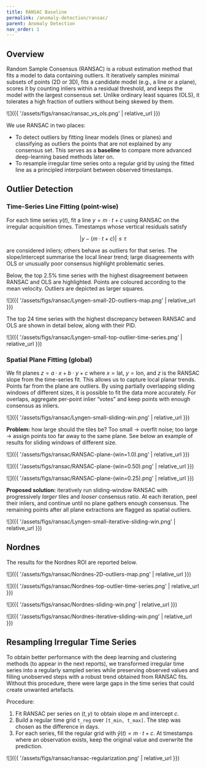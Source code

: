 ```yaml
---
title: RANSAC Baseline
permalink: /anomaly-detection/ransac/
parent: Anomaly Detection
nav_order: 1
---
```


## Overview

Random Sample Consensus (RANSAC) is a robust estimation method that fits a model to data containing outliers. It iteratively samples minimal subsets of points (2D or 3D), fits a candidate model (e.g., a line or a plane), scores it by counting inliers within a residual threshold, and keeps the model with the largest consensus set. Unlike ordinary least squares (OLS), it tolerates a high fraction of outliers without being skewed by them.

![]({{ '/assets/figs/ransac/ransac_vs_ols.png' | relative_url }})

We use RANSAC in two places:

- To detect outliers by fitting linear models (lines or planes) and classifying as outliers the points that are not explained by any consensus set. This serves as a **baseline** to compare more advanced deep-learning based methods later on.
- To resample irregular time series onto a regular grid by using the fitted line as a principled interpolant between observed timestamps.

## Outlier Detection

### Time-Series Line Fitting (point-wise)

For each time series $y(t)$, fit a line $y = m \cdot t + c$ using RANSAC on the irregular acquisition times. Timestamps whose vertical residuals satisfy

$$|y - (m \cdot t + c)| \leq \tau$$ 

are considered inliers; others behave as outliers for that series. The slope/intercept summarise the local linear trend; large disagreements with OLS or unusually poor consensus highlight problematic series.

Below, the top $2.5\%$ time series with the highest disagreement between RANSAC and OLS are highlighted. Points are coloured according to the mean velocity. Outliers are depicted as larger squares.

![]({{ '/assets/figs/ransac/Lyngen-small-2D-outliers-map.png' | relative_url }})

The top 24 time series with the highest discrepancy between RANSAC and OLS are shown in detail below, along with their PID.

![]({{ '/assets/figs/ransac/Lyngen-small-top-outlier-time-series.png' | relative_url }})

### Spatial Plane Fitting (global)

We fit planes $z = a \cdot x + b \cdot y + c$ where $x = \text{lat}$, $y = \text{lon}$, and $z$ is the RANSAC slope from the time-series fit. This allows us to capture local planar trends. Points far from the plane are outliers. By using partially overlapping sliding windows of different sizes, it is possible to fit the data more accurately. For overlaps, aggregate per-point inlier “votes” and keep points with enough consensus as inliers.

![]({{ '/assets/figs/ransac/Lyngen-small-sliding-win.png' | relative_url }})

**Problem:** how large should the tiles be? Too small $\rightarrow$ overfit noise; too large $\rightarrow$ assign points too far away to the same plane. See below an example of results for sliding windows of different size.

![]({{ '/assets/figs/ransac/RANSAC-plane-(win=1.0).png' | relative_url }})

![]({{ '/assets/figs/ransac/RANSAC-plane-(win=0.50).png' | relative_url }})

![]({{ '/assets/figs/ransac/RANSAC-plane-(win=0.25).png' | relative_url }})

**Proposed solution:** iteratively run sliding-window RANSAC with progressively *larger* tiles and *looser* consensus ratio. At each iteration, peel their inliers, and continue until no plane gathers enough consensus. The remaining points after all plane extractions are flagged as spatial outliers.

![]({{ '/assets/figs/ransac/Lyngen-small-iterative-sliding-win.png' | relative_url }})

## Nordnes

The results for the Nordnes ROI are reported below.

![]({{ '/assets/figs/ransac/Nordnes-2D-outliers-map.png' | relative_url }})

![]({{ '/assets/figs/ransac/Nordnes-top-outlier-time-series.png' | relative_url }})

![]({{ '/assets/figs/ransac/Nordnes-sliding-win.png' | relative_url }})

![]({{ '/assets/figs/ransac/Nordnes-iterative-sliding-win.png' | relative_url }})

## Resampling Irregular Time Series

To obtain better performance with the deep learning and clustering methods (to appear in the next reports), we transformed irregular time series into a regularly sampled series while preserving observed values and filling unobserved steps with a robust trend obtained from RANSAC fits. Without this procedure, there were large gaps in the time series that could create unwanted artefacts.

Procedure:

1. Fit RANSAC per series on $(t, y)$ to obtain slope $m$ and intercept $c$.
2. Build a regular time grid `t_reg` over `[t_min, t_max]`. The step was chosen as the difference in days.
3. For each series, fill the regular grid with $\hat{y}(t) = m \cdot t + c$. At timestamps where an observation exists, keep the original value and overwrite the prediction.

![]({{ '/assets/figs/ransac/ransac-regularization.png' | relative_url }})
